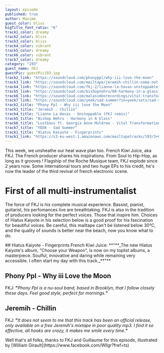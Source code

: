 ```yaml
---
layout: episode
published: true
author: Maxime
guest_color: bliss
bigTitle_font_ratio: "6"
track1_color: dreamy
track2_color: bliss
track3_color: bliss
track4_color: vibrant
track5_color: dreamy
track6_color: vibrant
track7_color: dreamy
category: "193"
guest_name: FKJ
guestPic: guestPic193.jpg
track2_link: "https://soundcloud.com/phonyppl/why-iii-love-the-moon"
track3_link: "https://soundcloud.com/mailtape/jeremih-chillin-noma-not-on-my-album"
track4_link: "https://soundcloud.com/fkj-2/lianne-la-havas-unstoppable-fkj-remix"
track5_link: "https://soundcloud.com/bishopnehru/08-harmony-in-a-glass?in=bishopnehru/sets/the-nehruvian-ep"
track6_link: "https://soundcloud.com/malasimborecordings/vital-transformation-feat-georgia-anne-muldrow-lustbass"
track7_link: "https://soundcloud.com/yeek/sad-summer?in=yeek/sets/sad-summer-2015"
track2_title: "Phony Ppl - Why iii love the Moon"
track3_title: "Jeremih - Chillin"
track4_title: "Lianne La Havas - Unstoppable (FKJ remix)"
track5_title: "Bishop Nehru - Harmony in A Glass"
track6_title: "Lustbass ft. Georgia Anne Muldrow - Vital Transformation"
track7_title: "YEEK - Sad Summer"
track1_title: "Hiatus Kaiyote - Fingerprints"
track1_link: "https://s3-eu-west-1.amazonaws.com/mailtapetracks/193/3+09+Fingerprints.mp3"
---
```






<p id="introduction">
This week, we unsheathe our heat wave plan too. French Kiwi Juice, aka FKJ. The French producer shares his inspirations. From Soul to Hip-Hop, as long as it grooves ! Flagship of the Roche Musique team, FKJ explode since 2 years now. Some International tours and two huge EPs to his credit, he's now the leader of the third revival of french electronic scene. 
</p>

# First of all multi-instrumentalist 
The force of FKJ is his complete musical experience. Bassist, pianist, guitarist, his perfomances live are breathtaking. FKJ is also in the tradition of producers looking for the perfect voices. Those that inspire him. Choices of Hiatus Kaiyote in his selection below is a good proof for his fascination for beautiful voices. Be careful, this mailtape can't be listened below 30°C, and the quality of sounds is better near the beach, now you know what to do. 
<br>
</p>
## Hiatus Kaiyote - Fingerprints
French Kiwi Juice: **"**_The new Hiatus Kaiyote's album, "Choose your Weapon", is now on my toplist albums, a masterpiece. Soulful, innovative and daring while remaining very accessible. I often start my day with this track._**"**

## Phony Ppl - Why iii Love the Moon
FKJ: **"**_Phony Ppl is a nu-soul band, based in Brooklyn, that I follow closely these days. Feel good style, perfect for mornings._**"**

## Jeremih - Chillin 
FKJ: **"**_It does not seem to me that this track has been an official release, only available on a free Jeremih's mixtape in poor quality mp3. I find it so effective, all hooks are crazy, it makes me smile every time._**"**

 
<p id="outroduction">
Well that's all folks, thanks to FKJ and Guillaume for this episode, illustrated by [William Girault](https://www.facebook.com/Wllgr?fref=ts)

</p>
